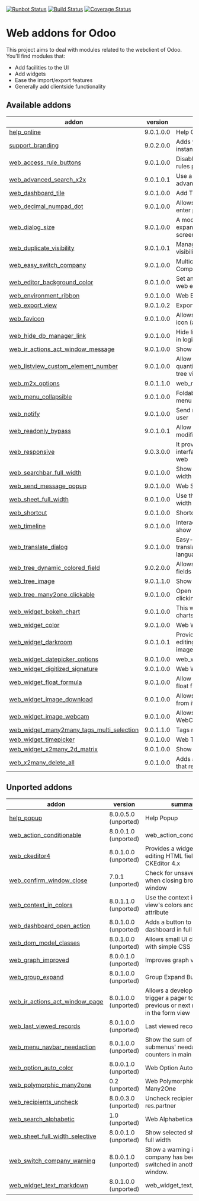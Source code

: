 [![Runbot Status](https://runbot.odoo-community.org/runbot/badge/flat/162/9.0.svg)](https://runbot.odoo-community.org/runbot/repo/github-com-oca-web-162)
[![Build Status](https://travis-ci.org/OCA/web.svg?branch=9.0)](https://travis-ci.org/OCA/web)
[![Coverage Status](https://coveralls.io/repos/OCA/web/badge.png?branch=9.0)](https://coveralls.io/r/OCA/web?branch=9.0)

Web addons for Odoo
===================

This project aims to deal with modules related to the webclient of Odoo. You'll find modules that:

- Add facilities to the UI
- Add widgets
- Ease the import/export features
- Generally add clientside functionality

[//]: # (addons)

Available addons
----------------
addon | version | summary
--- | --- | ---
[help_online](help_online/) | 9.0.1.0.0 | Help Online
[support_branding](support_branding/) | 9.0.2.0.0 | Adds your branding to an Odoo instance
[web_access_rule_buttons](web_access_rule_buttons/) | 9.0.1.0.0 | Disable Edit button if access rules prevent this action
[web_advanced_search_x2x](web_advanced_search_x2x/) | 9.0.1.0.1 | Use a search widget in advanced search for x2x fields
[web_dashboard_tile](web_dashboard_tile/) | 9.0.1.0.0 | Add Tiles to Dashboard
[web_decimal_numpad_dot](web_decimal_numpad_dot/) | 9.0.1.0.0 | Allows using numpad dot to enter period decimal separator
[web_dialog_size](web_dialog_size/) | 9.0.1.0.0 | A module that lets the user expand a dialog box to the full screen width.
[web_duplicate_visibility](web_duplicate_visibility/) | 9.0.1.0.1 | Manage the duplicate button visibiliy
[web_easy_switch_company](web_easy_switch_company/) | 9.0.1.0.0 | Multicompany - Easy Switch Company
[web_editor_background_color](web_editor_background_color/) | 9.0.1.0.0 | Set any background color for web editor snippets
[web_environment_ribbon](web_environment_ribbon/) | 9.0.1.0.0 | Web Environment Ribbon
[web_export_view](web_export_view/) | 9.0.1.0.2 | Export Current View
[web_favicon](web_favicon/) | 9.0.1.0.0 | Allows to set a custom shortcut icon (aka favicon)
[web_hide_db_manager_link](web_hide_db_manager_link/) | 9.0.1.0.0 | Hide link to database manager in login screen
[web_ir_actions_act_window_message](web_ir_actions_act_window_message/) | 9.0.1.0.0 | Show a message box to users
[web_listview_custom_element_number](web_listview_custom_element_number/) | 9.0.1.0.0 | Allow users to set manually a quantity of items to display in a tree view
[web_m2x_options](web_m2x_options/) | 9.0.1.1.0 | web_m2x_options
[web_menu_collapsible](web_menu_collapsible/) | 9.0.1.0.0 | Foldable second level Odoo menu
[web_notify](web_notify/) | 9.0.1.0.0 | Send notification messages to user
[web_readonly_bypass](web_readonly_bypass/) | 9.0.1.0.1 | Allow to save onchange modifications to readonly fields
[web_responsive](web_responsive/) | 9.0.3.0.0 | It provides a mobile compliant interface for Odoo Community web
[web_searchbar_full_width](web_searchbar_full_width/) | 9.0.1.0.0 | Show search bar in full screen width
[web_send_message_popup](web_send_message_popup/) | 9.0.1.0.0 | Web Send Message as Popup
[web_sheet_full_width](web_sheet_full_width/) | 9.0.1.0.0 | Use the whole available screen width when displaying sheets
[web_shortcut](web_shortcut/) | 9.0.1.0.0 | Shortcut Menu
[web_timeline](web_timeline/) | 9.0.1.0.0 | Interactive visualization chart to show events in time
[web_translate_dialog](web_translate_dialog/) | 9.0.1.0.0 | Easy-to-use pop-up to translate fields in several languages
[web_tree_dynamic_colored_field](web_tree_dynamic_colored_field/) | 9.0.2.0.0 | Allows you to dynamically color fields on tree views
[web_tree_image](web_tree_image/) | 9.0.1.1.0 | Show images in tree views
[web_tree_many2one_clickable](web_tree_many2one_clickable/) | 9.0.1.0.0 | Open the linked resource when clicking on their name
[web_widget_bokeh_chart](web_widget_bokeh_chart/) | 9.0.1.0.0 | This widget allows to display charts using Bokeh library.
[web_widget_color](web_widget_color/) | 9.0.1.0.0 | Web Widget Color
[web_widget_darkroom](web_widget_darkroom/) | 9.0.1.0.1 | Provides web widget for image editing and adds it to standard image widget as modal
[web_widget_datepicker_options](web_widget_datepicker_options/) | 9.0.1.0.0 | web_widget_datepicker_options
[web_widget_digitized_signature](web_widget_digitized_signature/) | 9.0.1.0.0 | Web Widget Digitized Signature
[web_widget_float_formula](web_widget_float_formula/) | 9.0.1.0.0 | Allow use of simple formulas in float fields
[web_widget_image_download](web_widget_image_download/) | 9.0.1.0.0 | Allows to download any image from its widget
[web_widget_image_webcam](web_widget_image_webcam/) | 9.0.1.0.0 | Allows to take image with WebCam
[web_widget_many2many_tags_multi_selection](web_widget_many2many_tags_multi_selection/) | 9.0.1.1.0 | Tags multiple selection
[web_widget_timepicker](web_widget_timepicker/) | 9.0.1.0.0 | Web Timepicker Widget
[web_widget_x2many_2d_matrix](web_widget_x2many_2d_matrix/) | 9.0.1.0.0 | Show list fields as a matrix
[web_x2many_delete_all](web_x2many_delete_all/) | 9.0.1.0.0 | Adds a button to x2many fields that removes all linked records


Unported addons
---------------
addon | version | summary
--- | --- | ---
[help_popup](help_popup/) | 8.0.0.5.0 (unported) | Help Popup
[web_action_conditionable](web_action_conditionable/) | 8.0.0.1.0 (unported) | web_action_conditionable
[web_ckeditor4](web_ckeditor4/) | 8.0.1.0.0 (unported) | Provides a widget for editing HTML fields using CKEditor 4.x
[web_confirm_window_close](web_confirm_window_close/) | 7.0.1 (unported) | Check for unsaved data when closing browser window
[web_context_in_colors](web_context_in_colors/) | 8.0.1.1.0 (unported) | Use the context in a tree view's colors and fonts attribute
[web_dashboard_open_action](web_dashboard_open_action/) | 8.0.1.0.0 (unported) | Adds a button to open a dashboard in full mode
[web_dom_model_classes](web_dom_model_classes/) | 8.0.1.0.0 (unported) | Allows small UI changes with simple CSS
[web_graph_improved](web_graph_improved/) | 8.0.0.1.0 (unported) | Improves graph views.
[web_group_expand](web_group_expand/) | 8.0.1.0.0 (unported) | Group Expand Buttons
[web_ir_actions_act_window_page](web_ir_actions_act_window_page/) | 8.0.1.0.0 (unported) | Allows a developer to trigger a pager to show the previous or next next record in the form view
[web_last_viewed_records](web_last_viewed_records/) | 8.0.1.0.0 (unported) | Last viewed records
[web_menu_navbar_needaction](web_menu_navbar_needaction/) | 8.0.1.0.0 (unported) | Show the sum of submenus' needaction counters in main menu
[web_option_auto_color](web_option_auto_color/) | 8.0.0.1.0 (unported) | Web Option Auto Color
[web_polymorphic_many2one](web_polymorphic_many2one/) | 0.2 (unported) | Web Polymorphic Many2One
[web_recipients_uncheck](web_recipients_uncheck/) | 8.0.0.3.0 (unported) | Uncheck recipients on res.partner
[web_search_alphabetic](web_search_alphabetic/) | 1.0 (unported) | Web Alphabetical Search
[web_sheet_full_width_selective](web_sheet_full_width_selective/) | 8.0.0.1.0 (unported) | Show selected sheets with full width
[web_switch_company_warning](web_switch_company_warning/) | 8.0.0.1.0 (unported) | Show a warning if current company has been switched in another tab or window.
[web_widget_text_markdown](web_widget_text_markdown/) | 8.0.1.0.0 (unported) | web_widget_text_markdown

[//]: # (end addons)

